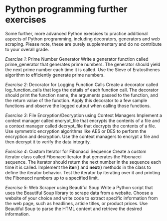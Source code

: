 # Python programming further exercises
Some further, more advanced Python exercises to practice additional aspects of Python programming, including decorators, generators and web scraping. Please note, these are purely supplementary and do no contribute to your overall grade. 

*Exercise 1*: Prime Number Generator Write a generator function called prime_generator that generates prime numbers. The generator should yield the next prime number each time it is called. Use the Sieve of Eratosthenes algorithm to efficiently generate prime numbers.

*Exercise 2*: Decorator for Logging Function Calls Create a decorator called log_function_calls that logs the details of each function call. The decorator should print the function name, the arguments passed to the function, and the return value of the function. Apply this decorator to a few sample functions and observe the logged output when calling those functions.

*Exercise 3*: File Encryption/Decryption using Context Managers Implement a context manager called encrypt_file that encrypts the contents of a file and a context manager called decrypt_file that decrypts the contents of a file. Use symmetric encryption algorithms like AES or DES to perform the encryption and decryption. Use the context managers to encrypt a file and then decrypt it to verify the data integrity.

*Exercise 4*: Custom Iterator for Fibonacci Sequence Create a custom iterator class called FibonacciIterator that generates the Fibonacci sequence. The iterator should return the next number in the sequence each time it is called. Implement the __iter__() and __next__() methods in the class to define the iterator behavior. Test the iterator by iterating over it and printing the Fibonacci numbers up to a specified limit.

*Exercise 5*: Web Scraper using Beautiful Soup Write a Python script that uses the Beautiful Soup library to scrape data from a website. Choose a website of your choice and write code to extract specific information from the web page, such as headlines, article titles, or product prices. Use Beautiful Soup to parse the HTML content and retrieve the desired information.

